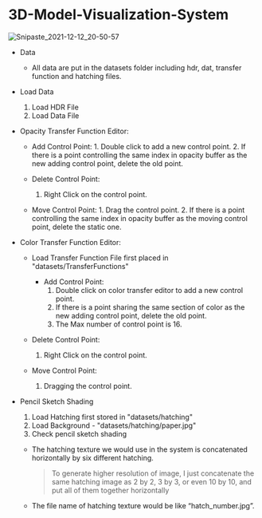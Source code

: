 # 3D-Model-Visualization-System


![Snipaste_2021-12-12_20-50-57](https://user-images.githubusercontent.com/96031665/145754321-ee2d6d1f-3ccd-4ca1-896b-0d1f1f1f087f.png)

- Data
  - All data are put in the datasets folder including hdr, dat, transfer function and hatching files.




- Load Data
  1. Load HDR File
  2. Load Data File




- Opacity Transfer Function Editor:

  - Add Control Point:
           1. Double click to add a new control point.
           2. If there is a point controlling the same index in opacity buffer as the new adding control point, delete the old point.

  

  - Delete Control Point:
      1. Right Click on the control point.

  

  - Move Control Point:
    	1. Drag the control point.
      2. If there is a point controlling the same index in opacity buffer as the moving control point, delete the static one.

  

- Color Transfer Function Editor:      

  - Load Transfer Function File first placed in "datasets/TransferFunctions"

      - Add Control Point:
        1. Double click on color transfer editor to add a new control point.
        2. If there is a point sharing the same section of color as the new adding control point, delete the old point.
        3. The Max number of control point is 16.

  

  - Delete Control Point:
    1. Right Click on the control point.

  

  - Move Control Point:
    1. Dragging the control point.



- Pencil Sketch Shading

  1. Load Hatching first stored in "datasets/hatching"
  2. Load Background - "datasets/hatching/paper.jpg"
  3. Check pencil sketch shading

  - The hatching texture we would use in the system is concatenated horizontally by  six different hatching.

    > To generate higher resolution of image, I  just concatenate the same hatching image as 2 by 2, 3 by 3, or even 10 by 10, and put  all of them together horizontally

  - The file name of hatching texture would be like “hatch_number.jpg”.


